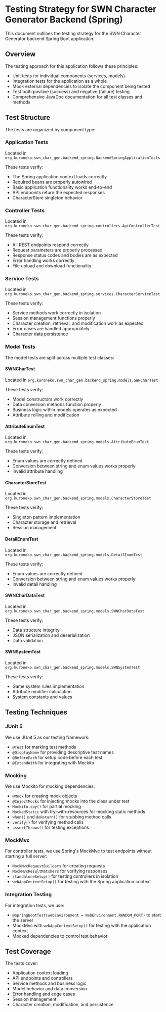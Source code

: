 # Testing Strategy for SWN Character Generator Backend (Spring)

This document outlines the testing strategy for the SWN Character Generator backend Spring Boot application.

## Overview

The testing approach for this application follows these principles:
- Unit tests for individual components (services, models)
- Integration tests for the application as a whole
- Mock external dependencies to isolate the component being tested
- Test both positive (success) and negative (failure) testing
- Comprehensive JavaDoc documentation for all test classes and methods

## Test Structure

The tests are organized by component type:

### Application Tests

Located in `org.kuroneko.swn_char_gen.backend_spring.BackendSpringApplicationTests`

These tests verify:
- The Spring application context loads correctly
- Required beans are properly autowired
- Basic application functionality works end-to-end
- API endpoints return the expected responses
- CharacterStore singleton behavior

### Controller Tests

Located in `org.kuroneko.swn_char_gen.backend_spring.controllers.ApiControllerTest`

These tests verify:
- All REST endpoints respond correctly
- Request parameters are properly processed
- Response status codes and bodies are as expected
- Error handling works correctly
- File upload and download functionality

### Service Tests

Located in `org.kuroneko.swn_char_gen.backend_spring.services.CharacterServiceTest`

These tests verify:
- Service methods work correctly in isolation
- Session management functions properly
- Character creation, retrieval, and modification work as expected
- Error cases are handled appropriately
- Character data persistence

### Model Tests

The model tests are split across multiple test classes:

#### SWNCharTest

Located in `org.kuroneko.swn_char_gen.backend_spring.models.SWNCharTest`

These tests verify:
- Model constructors work correctly
- Data conversion methods function properly
- Business logic within models operates as expected
- Attribute rolling and modification

#### AttributeEnumTest

Located in `org.kuroneko.swn_char_gen.backend_spring.models.AttributeEnumTest`

These tests verify:
- Enum values are correctly defined
- Conversion between string and enum values works properly
- Invalid attribute handling

#### CharacterStoreTest

Located in `org.kuroneko.swn_char_gen.backend_spring.models.CharacterStoreTest`

These tests verify:
- Singleton pattern implementation
- Character storage and retrieval
- Session management

#### DetailEnumTest

Located in `org.kuroneko.swn_char_gen.backend_spring.models.DetailEnumTest`

These tests verify:
- Enum values are correctly defined
- Conversion between string and enum values works properly
- Invalid detail handling

#### SWNCharDataTest

Located in `org.kuroneko.swn_char_gen.backend_spring.models.SWNCharDataTest`

These tests verify:
- Data structure integrity
- JSON serialization and deserialization
- Data validation

#### SWNSystemTest

Located in `org.kuroneko.swn_char_gen.backend_spring.models.SWNSystemTest`

These tests verify:
- Game system rules implementation
- Attribute modifier calculation
- System constants and values

## Testing Techniques

### JUnit 5

We use JUnit 5 as our testing framework:
- `@Test` for marking test methods
- `@DisplayName` for providing descriptive test names
- `@BeforeEach` for setup code before each test
- `@ExtendWith` for integrating with Mockito

### Mocking

We use Mockito for mocking dependencies:
- `@Mock` for creating mock objects
- `@InjectMocks` for injecting mocks into the class under test
- `Mockito.spy()` for partial mocking
- `MockedStatic` with try-with-resources for mocking static methods
- `when()` and `doReturn()` for stubbing method calls
- `verify()` for verifying method calls
- `assertThrows()` for testing exceptions

### MockMvc

For controller tests, we use Spring's MockMvc to test endpoints without starting a full server:
- `MockMvcRequestBuilders` for creating requests
- `MockMvcResultMatchers` for verifying responses
- `standaloneSetup()` for testing controllers in isolation
- `webAppContextSetup()` for testing with the Spring application context

### Integration Testing

For integration tests, we use:
- `@SpringBootTest(webEnvironment = WebEnvironment.RANDOM_PORT)` to start the server
- MockMvc with `webAppContextSetup()` for testing with the application context
- Mocked dependencies to control test behavior

## Test Coverage

The tests cover:
- Application context loading
- API endpoints and controllers
- Service methods and business logic
- Model behavior and data conversion
- Error handling and edge cases
- Session management
- Character creation, modification, and persistence
